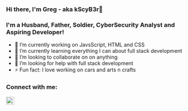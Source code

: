### Hi there, I'm Greg - aka kScyB3r👋


### I'm a Husband, Father, Soldier, CyberSecurity Analyst and Aspiring Developer!

- 🔭 I’m currently working on JavsScript, HTML and CSS
- 🌱 I’m currently learning everything I can about full stack development
- 👯 I’m looking to collaborate on on anything
- 🤔 I’m looking for help with full stack development
- ⚡ Fun fact: I love working on cars and arts n crafts

### Connect with me:
[<img align="left" alt="codeSTACKr | LinkedIn" width="22px" src="https://cdn.jsdelivr.net/npm/simple-icons@v3/icons/linkedin.svg" />][linkedin]











[linkedin]: https://www.linked.com/in/gregory-brothers-981b1210b
